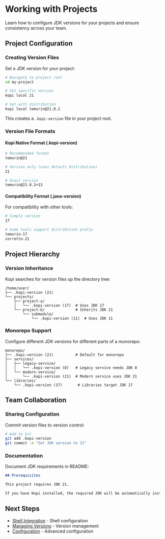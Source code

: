 # Working with Projects

Learn how to configure JDK versions for your projects and ensure consistency across your team.

## Project Configuration

### Creating Version Files

Set a JDK version for your project:

```bash
# Navigate to project root
cd my-project

# Set specific version
kopi local 21

# Set with distribution
kopi local temurin@21.0.2
```

This creates a `.kopi-version` file in your project root.

### Version File Formats

#### Kopi Native Format (.kopi-version)

```bash
# Recommended format
temurin@21

# Version only (uses default distribution)
21

# Exact version
temurin@21.0.2+13
```

#### Compatibility Format (.java-version)

For compatibility with other tools:

```bash
# Simple version
17

# Some tools support distribution prefix
temurin-17
corretto-21
```

## Project Hierarchy

### Version Inheritance

Kopi searches for version files up the directory tree:

```
/home/user/
├── .kopi-version (21)
└── projects/
    ├── project-a/
    │   └── .kopi-version (17)  # Uses JDK 17
    └── project-b/              # Inherits JDK 21
        └── submodule/
            └── .kopi-version (11)  # Uses JDK 11
```

### Monorepo Support

Configure different JDK versions for different parts of a monorepo:

```
monorepo/
├── .kopi-version (21)          # Default for monorepo
├── services/
│   ├── legacy-service/
│   │   └── .kopi-version (8)   # Legacy service needs JDK 8
│   └── modern-service/
│       └── .kopi-version (21)  # Modern service uses JDK 21
└── libraries/
    └── .kopi-version (17)       # Libraries target JDK 17
```

## Team Collaboration

### Sharing Configuration

Commit version files to version control:

```bash
# Add to Git
git add .kopi-version
git commit -m "Set JDK version to 21"
```

### Documentation

Document JDK requirements in README:

```markdown
## Prerequisites

This project requires JDK 21.

If you have Kopi installed, the required JDK will be automatically installed when you run any Java command in this project directory. Kopi will detect the `.kopi-version` file and prompt to install the missing JDK.
```

## Next Steps

- [Shell Integration](shell-integration.md) - Shell configuration
- [Managing Versions](managing-versions.md) - Version management
- [Configuration](../reference/configuration.md) - Advanced configuration
